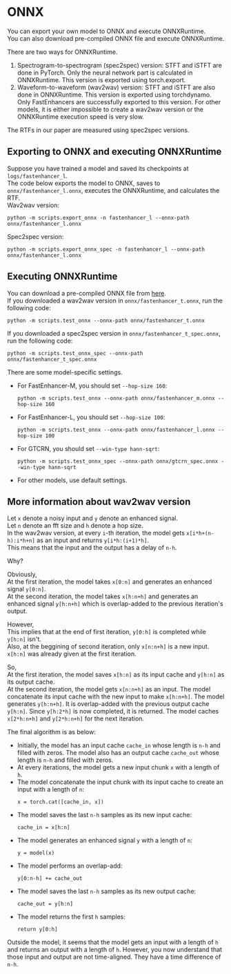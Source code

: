 # ONNX
You can export your own model to ONNX and execute ONNXRuntime.  
You can also download pre-compiled ONNX file and execute ONNXRuntime.  

There are two ways for ONNXRuntime.  

1. Spectrogram-to-spectrogram (spec2spec) version: STFT and iSTFT are done in PyTorch. Only the neural network part is calculated in ONNXRuntime. This version is exported using torch.export.  
2. Waveform-to-waveform (wav2wav) version: STFT and iSTFT are also done in ONNXRuntime. This version is exported using torchdynamo. Only FastEnhancers are successfully exported to this version. For other models, it is either impossible to create a wav2wav version or the ONNXRuntime execution speed is very slow.  

The RTFs in our paper are measured using spec2spec versions.

## Exporting to ONNX and executing ONNXRuntime
Suppose you have trained a model and saved its checkpoints at `logs/fastenhancer_l`.  
The code below exports the model to ONNX, saves to `onnx/fastenhancer_l.onnx`, executes the ONNXRuntime, and calculates the RTF.  
Wav2wav version:
<pre><code>python -m scripts.export_onnx -n fastenhancer_l --onnx-path onnx/fastenhancer_l.onnx</code></pre>

Spec2spec version:
<pre><code>python -m scripts.export_onnx_spec -n fastenhancer_l --onnx-path onnx/fastenhancer_l.onnx</code></pre>

## Executing ONNXRuntime
You can download a pre-compiled ONNX file from [here](https://github.com/aask1357/fastenhancer/releases/).  
If you downloaded a wav2wav version in `onnx/fastenhancer_t.onnx`, run the following code:
<pre><code>python -m scripts.test_onnx --onnx-path onnx/fastenhancer_t.onnx</code></pre>
If you downloaded a spec2spec version in `onnx/fastenhancer_t_spec.onnx`, run the following code:
<pre><code>python -m scripts.test_onnx_spec --onnx-path onnx/fastenhancer_t_spec.onnx</code></pre>

There are some model-specific settings.  
- For FastEnhancer-M, you should set `--hop-size 160`:
  <pre><code>python -m scripts.test_onnx --onnx-path onnx/fastenhancer_m.onnx --hop-size 160</code></pre>
- For FastEnhancer-L, you should set `--hop-size 100`:
  <pre><code>python -m scripts.test_onnx --onnx-path onnx/fastenhancer_l.onnx --hop-size 100</code></pre>
- For GTCRN, you should set `--win-type hann-sqrt`:
  <pre><code>python -m scripts.test_onnx_spec --onnx-path onnx/gtcrn_spec.onnx --win-type hann-sqrt</code></pre>
- For other models, use default settings.

## More information about wav2wav version
Let `x` denote a noisy input and `y` denote an enhanced signal.  
Let `n` denote an fft size and `h` denote a hop size.  
In the wav2wav version, at every `i`-th iteration, the model gets `x[i*h+(n-h):i*h+n]` as an input and returns `y[i*h:(i+1)*h]`.  
This means that the input and the output has a delay of `n-h`.  

Why?  

Obviously,  
At the first iteration, the model takes `x[0:n]` and generates an enhanced signal `y[0:n]`.  
At the second iteration, the model takes `x[h:n+h]` and generates an enhanced signal `y[h:n+h]` which is overlap-added to the previous iteration's output.  

However,  
This implies that at the end of first iteration, `y[0:h]` is completed while `y[h:n]` isn't.  
Also, at the beggining of second iteration, only `x[n:n+h]` is a new input. `x[h:n]` was already given at the first iteration.  

So,  
At the first iteration, the model saves `x[h:n]` as its input cache and `y[h:n]` as its output cache.  
At the second iteration, the model gets `x[n:n+h]` as an input. The model concatenate its input cache with the new input to make `x[h:n+h]`. The model generates `y[h:n+h]`. It is overlap-added with the previous output cache `y[h:n]`. Since `y[h:2*h]` is now completed, it is returned. The model caches `x[2*h:n+h]` and `y[2*h:n+h]` for the next iteration.  

The final algorithm is as below:  

- Initially, the model has an input cache `cache_in` whose length is `n-h` and filled with zeros. The model also has an output cache `cache_out` whose length is `n-h` and filled with zeros.  
- At every iterations, the model gets a new input chunk `x` with a length of `h`.  
- The model concatenate the input chunk with its input cache to create an input with a length of `n`:
  <pre><code>x = torch.cat([cache_in, x])</code></pre>
- The model saves the last `n-h` samples as its new input cache:
  <pre><code>cache_in = x[h:n]</code></pre>
- The model generates an enhanced signal `y` with a length of `n`:
  <pre><code>y = model(x)</code></pre>
- The model performs an overlap-add:
  <pre><code>y[0:n-h] += cache_out</code></pre>
- The model saves the last `n-h` samples as its new output cache:
  <pre><code>cache_out = y[h:n]</code></pre>
- The model returns the first `h` samples:
  <pre><code>return y[0:h]</code></pre>
Outside the model, it seems that the model gets an input with a length of `h` and returns an output with a length of `h`. However, you now understand that those input and output are not time-aligned. They have a time difference of `n-h`.